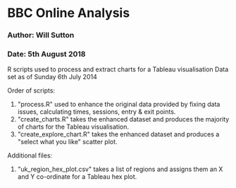 # BBC Online Analysis
### Author: Will Sutton
### Date: 5th August 2018

R scripts used to process and extract charts for a Tableau visualisation 
Data set as of Sunday 6th July 2014

Order of scripts:
1. "process.R" used to enhance the original data provided by fixing data issues, calculating times, sessions, entry & exit points.
2. "create_charts.R" takes the enhanced dataset and produces the majority of charts for the Tableau visualisation. 
3. "create_explore_chart.R" takes the enhanced dataset and produces a "select what you like" scatter plot.

Additional files:
1. "uk_region_hex_plot.csv" takes a list of regions and assigns them an X and Y co-ordinate for a Tableau hex plot.
